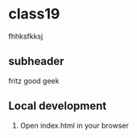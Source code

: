 # class19


fhhksfkksj
## subheader
fritz good geek
## Local development

1. Open index.html in your browser
